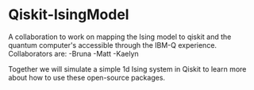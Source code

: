 # Qiskit-IsingModel
A collaboration to work on mapping the Ising model to qiskit and the quantum computer's accessible through the IBM-Q experience.
Collaborators are:
  -Bruna
  -Matt
  -Kaelyn
  
Together we will simulate a simple 1d Ising system in Qiskit to learn more about how to use these open-source packages.
